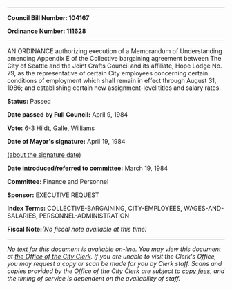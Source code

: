 

********

**Council Bill Number: 104167**
   
**Ordinance Number: 111628**
********

 AN ORDINANCE authorizing execution of a Memorandum of Understanding amending Appendix E of the Collective bargaining agreement between The City of Seattle and the Joint Crafts Council and its affiliate, Hope Lodge No. 79, as the representative of certain City employees concerning certain conditions of employment which shall remain in effect through August 31, 1986; and establishing certain new assignment-level titles and salary rates.

**Status:** Passed
   
**Date passed by Full Council:** April 9, 1984
   
**Vote:** 6-3 Hildt, Galle, Williams
   
**Date of Mayor's signature:** April 19, 1984
   
[(about the signature date)](/~public/approvaldate.htm)
   
   
   
**Date introduced/referred to committee:** March 19, 1984
   
**Committee:** Finance and Personnel
   
**Sponsor:** EXECUTIVE REQUEST
   
   
**Index Terms:** COLLECTIVE-BARGAINING, CITY-EMPLOYEES, WAGES-AND-SALARIES, PERSONNEL-ADMINISTRATION

**Fiscal Note:**_(No fiscal note available at this time)_
********

_No text for this document is available on-line. You may view this document at [the Office of the City Clerk](http://www.seattle.gov/leg/clerk/contactUs.htm). If you are unable to visit the Clerk's Office, you may request a copy or scan be made for you by Clerk staff. Scans and copies provided by the Office of the City Clerk are subject to [copy fees](http://clerk.seattle.gov/~public/clerkfees.htm), and the timing of service is dependent on the availability of staff._

